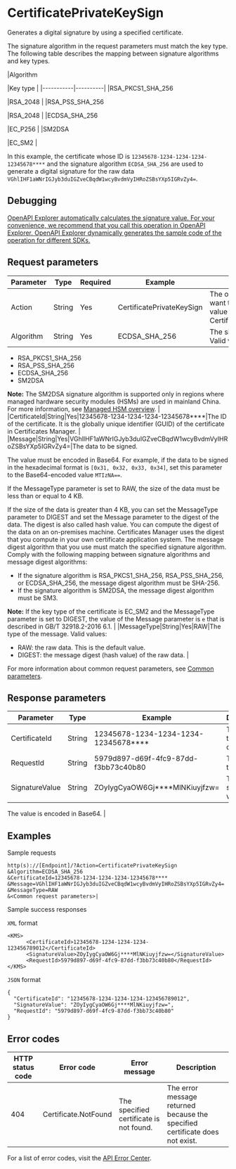 # CertificatePrivateKeySign

Generates a digital signature by using a specified certificate.

The signature algorithm in the request parameters must match the key type. The following table describes the mapping between signature algorithms and key types.

|Algorithm

|Key type |
|-----------|----------|
|RSA\_PKCS1\_SHA\_256

|RSA\_2048 |
|RSA\_PSS\_SHA\_256

|RSA\_2048 |
|ECDSA\_SHA\_256

|EC\_P256 |
|SM2DSA

|EC\_SM2 |

In this example, the certificate whose ID is `12345678-1234-1234-1234-12345678****` and the signature algorithm `ECDSA_SHA_256` are used to generate a digital signature for the raw data `VGhlIHF1aWNrIGJyb3duIGZveCBqdW1wcyBvdmVyIHRoZSBsYXp5IGRvZy4=`.

## Debugging

[OpenAPI Explorer automatically calculates the signature value. For your convenience, we recommend that you call this operation in OpenAPI Explorer. OpenAPI Explorer dynamically generates the sample code of the operation for different SDKs.](https://api.aliyun.com/#product=Kms&api=CertificatePrivateKeySign&type=RPC&version=2016-01-20)

## Request parameters

|Parameter|Type|Required|Example|Description|
|---------|----|--------|-------|-----------|
|Action|String|Yes|CertificatePrivateKeySign|The operation that you want to perform. Set the value to CertificatePrivateKeySign. |
|Algorithm|String|Yes|ECDSA\_SHA\_256|The signature algorithm. Valid values:

 -   RSA\_PKCS1\_SHA\_256
-   RSA\_PSS\_SHA\_256
-   ECDSA\_SHA\_256
-   SM2DSA

**Note:** The SM2DSA signature algorithm is supported only in regions where managed hardware security modules \(HSMs\) are used in mainland China. For more information, see [Managed HSM overview](~~125803~~). |
|CertificateId|String|Yes|12345678-1234-1234-1234-12345678\*\*\*\*|The ID of the certificate. It is the globally unique identifier \(GUID\) of the certificate in Certificates Manager. |
|Message|String|Yes|VGhlIHF1aWNrIGJyb3duIGZveCBqdW1wcyBvdmVyIHRoZSBsYXp5IGRvZy4=|The data to be signed.

 The value must be encoded in Base64. For example, if the data to be signed in the hexadecimal format is `[0x31, 0x32, 0x33, 0x34]`, set this parameter to the Base64-encoded value `MTIzNA==`.

 If the MessageType parameter is set to RAW, the size of the data must be less than or equal to 4 KB.

 If the size of the data is greater than 4 KB, you can set the MessageType parameter to DIGEST and set the Message parameter to the digest of the data. The digest is also called hash value. You can compute the digest of the data on an on-premises machine. Certificates Manager uses the digest that you compute in your own certificate application system. The message digest algorithm that you use must match the specified signature algorithm. Comply with the following mapping between signature algorithms and message digest algorithms:

 -   If the signature algorithm is RSA\_PKCS1\_SHA\_256, RSA\_PSS\_SHA\_256, or ECDSA\_SHA\_256, the message digest algorithm must be SHA-256.
-   If the signature algorithm is SM2DSA, the message digest algorithm must be SM3.

 **Note:** If the key type of the certificate is EC\_SM2 and the MessageType parameter is set to DIGEST, the value of the Message parameter is `e` that is described in GB/T 32918.2-2016 6.1. |
|MessageType|String|Yes|RAW|The type of the message. Valid values:

 -   RAW: the raw data. This is the default value.
-   DIGEST: the message digest \(hash value\) of the raw data. |

For more information about common request parameters, see [Common parameters](~~69007~~).

## Response parameters

|Parameter|Type|Example|Description|
|---------|----|-------|-----------|
|CertificateId|String|12345678-1234-1234-1234-12345678\*\*\*\*|The ID of the certificate. |
|RequestId|String|5979d897-d69f-4fc9-87dd-f3bb73c40b80|The ID of the request. |
|SignatureValue|String|ZOyIygCyaOW6Gj\*\*\*\*MlNKiuyjfzw=|The signature value.

 The value is encoded in Base64. |

## Examples

Sample requests

```
http(s)://[Endpoint]/?Action=CertificatePrivateKeySign
&Algorithm=ECDSA_SHA_256
&CertificateId=12345678-1234-1234-1234-12345678****
&Message=VGhlIHF1aWNrIGJyb3duIGZveCBqdW1wcyBvdmVyIHRoZSBsYXp5IGRvZy4=
&MessageType=RAW
&<Common request parameters>|
```

Sample success responses

`XML` format

```
<KMS>
      <CertificateId>12345678-1234-1234-1234-123456789012</CertificateId>
      <SignatureValue>ZOyIygCyaOW6Gj****MlNKiuyjfzw=</SignatureValue>
      <RequestId>5979d897-d69f-4fc9-87dd-f3bb73c40b80</RequestId>
</KMS>
```

`JSON` format

```
{
  "CertificateId": "12345678-1234-1234-1234-123456789012",
  "SignatureValue": "ZOyIygCyaOW6Gj****MlNKiuyjfzw=",
  "RequestId": "5979d897-d69f-4fc9-87dd-f3bb73c40b80"
}
```

## Error codes

|HTTP status code|Error code|Error message|Description|
|----------------|----------|-------------|-----------|
|404|Certificate.NotFound|The specified certificate is not found.|The error message returned because the specified certificate does not exist.|

For a list of error codes, visit the [API Error Center](https://error-center.alibabacloud.com/status/product/Kms).

